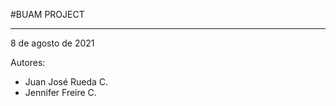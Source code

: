 #BUAM PROJECT

--------------------------------------------   

8 de agosto de 2021

Autores:

- Juan José Rueda C.
- Jennifer Freire C.